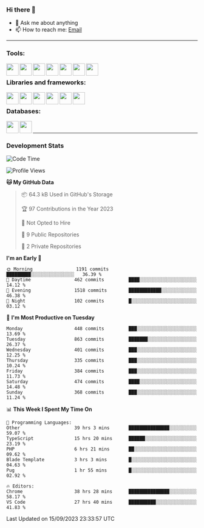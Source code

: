 ### Hi there 👋

- 💬 Ask me about anything
- 📫 How to reach me: [Email]

---

### Tools:
<img align='left' height="32" width="32" src="https://cdn.jsdelivr.net/npm/simple-icons@4.8.0/icons/phpstorm.svg" />
<img align='left' height="32" width="32" src="https://cdn.jsdelivr.net/npm/simple-icons@4.8.0/icons/webstorm.svg" />
<img align='left' height="32" width="32" src="https://cdn.jsdelivr.net/npm/simple-icons@4.8.0/icons/visualstudiocode.svg" />
<img align='left' height="32" width="32" src="https://cdn.jsdelivr.net/npm/simple-icons@4.8.0/icons/sublimetext.svg" />
<img align='left' height="32" width="32" src="https://cdn.jsdelivr.net/npm/simple-icons@4.8.0/icons/laragon.svg" />
<img align='left' height="32" width="32" src="https://cdn.jsdelivr.net/npm/simple-icons@4.8.0/icons/docker.svg" />
<img align='left' height="32" width="32" src="https://cdn.jsdelivr.net/npm/simple-icons@4.8.0/icons/amazonaws.svg" />
<br>

### Libraries and frameworks:
<img align='left' height="32" width="32" src="https://cdn.jsdelivr.net/npm/simple-icons@4.8.0/icons/laravel.svg" />
<img align='left' height="32" width="32" src="https://cdn.jsdelivr.net/npm/simple-icons@4.8.0/icons/vue-dot-js.svg" />
<img align='left' height="32" width="32" src="https://cdn.jsdelivr.net/npm/simple-icons@4.8.0/icons/node-dot-js.svg" />
<img align='left' height="32" width="32" src="https://cdn.jsdelivr.net/npm/simple-icons@4.8.0/icons/jquery.svg" />
<img align='left' height="32" width="32" src="https://cdn.jsdelivr.net/npm/simple-icons@4.8.0/icons/sass.svg" />
<img align='left' height="32" width="32" src="https://cdn.jsdelivr.net/npm/simple-icons@4.8.0/icons/tailwindcss.svg" />
<br>

### Databases:
<img align='left' height="32" width="32" src="https://cdn.jsdelivr.net/npm/simple-icons@4.8.0/icons/mysql.svg" />
<img align='left' height="32" width="32" src="https://cdn.jsdelivr.net/npm/simple-icons@4.8.0/icons/microsoftsqlserver.svg" />
<br>

---
### Development Stats
<!--START_SECTION:waka-->
![Code Time](http://img.shields.io/badge/Code%20Time-2%2C594%20hrs%2027%20mins-blue)

![Profile Views](http://img.shields.io/badge/Profile%20Views-0-blue)

**🐱 My GitHub Data** 

> 📦 64.3 kB Used in GitHub's Storage 
 > 
> 🏆 97 Contributions in the Year 2023
 > 
> 🚫 Not Opted to Hire
 > 
> 📜 9 Public Repositories 
 > 
> 🔑 2 Private Repositories 
 > 
**I'm an Early 🐤** 

```text
🌞 Morning                1191 commits        █████████░░░░░░░░░░░░░░░░   36.39 % 
🌆 Daytime                462 commits         ████░░░░░░░░░░░░░░░░░░░░░   14.12 % 
🌃 Evening                1518 commits        ████████████░░░░░░░░░░░░░   46.38 % 
🌙 Night                  102 commits         █░░░░░░░░░░░░░░░░░░░░░░░░   03.12 % 
```
📅 **I'm Most Productive on Tuesday** 

```text
Monday                   448 commits         ███░░░░░░░░░░░░░░░░░░░░░░   13.69 % 
Tuesday                  863 commits         ███████░░░░░░░░░░░░░░░░░░   26.37 % 
Wednesday                401 commits         ███░░░░░░░░░░░░░░░░░░░░░░   12.25 % 
Thursday                 335 commits         ███░░░░░░░░░░░░░░░░░░░░░░   10.24 % 
Friday                   384 commits         ███░░░░░░░░░░░░░░░░░░░░░░   11.73 % 
Saturday                 474 commits         ████░░░░░░░░░░░░░░░░░░░░░   14.48 % 
Sunday                   368 commits         ███░░░░░░░░░░░░░░░░░░░░░░   11.24 % 
```


📊 **This Week I Spent My Time On** 

```text
💬 Programming Languages: 
Other                    39 hrs 3 mins       ███████████████░░░░░░░░░░   59.07 % 
TypeScript               15 hrs 20 mins      ██████░░░░░░░░░░░░░░░░░░░   23.19 % 
PHP                      6 hrs 21 mins       ██░░░░░░░░░░░░░░░░░░░░░░░   09.62 % 
Blade Template           3 hrs 3 mins        █░░░░░░░░░░░░░░░░░░░░░░░░   04.63 % 
Pug                      1 hr 55 mins        █░░░░░░░░░░░░░░░░░░░░░░░░   02.92 % 

🔥 Editors: 
Chrome                   38 hrs 28 mins      ███████████████░░░░░░░░░░   58.17 % 
VS Code                  27 hrs 40 mins      ██████████░░░░░░░░░░░░░░░   41.83 % 
```


 Last Updated on 15/09/2023 23:33:57 UTC
<!--END_SECTION:waka-->

[huyviet]: https://huyviet.vn/
[EMAIl]: https://mail.google.com/mail/u/0/?fs=1&tf=cm&source=mailto&to=huynguyenviet0110@gmail.com
